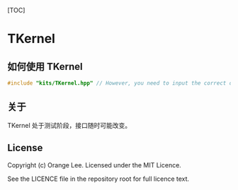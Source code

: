 [TOC]

# TKernel

## 如何使用 TKernel

```c++
#include "kits/TKernel.hpp" // However, you need to input the correct directory of it.
```

## 关于

TKernel 处于测试阶段，接口随时可能改变。

## License

Copyright (c) Orange Lee. Licensed under the MIT Licence.

See the LICENCE file in the repository root for full licence text.